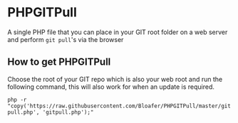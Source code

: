 # PHPGITPull

A single PHP file that you can place in your GIT root folder on a web server and perform `git pull`'s via the browser

## How to get PHPGITPull

Choose the root of your GIT repo which is also your web root and run the following command, this will also work for when an update is required.

`php -r "copy('https://raw.githubusercontent.com/Bloafer/PHPGITPull/master/gitpull.php', 'gitpull.php');"`
